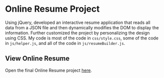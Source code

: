 # Online Resume Project 
Using jQuery, developed an interactive resume application that reads all data from a JSON file and then dynamically modifies the DOM to display the information. Further customized the project by personalizing the design using CSS. My
code is most of the code in `css/style.css`, some of the code in `js/helper.js`, and all of the code in `js/resumeBuilder.js`.

## View Online Resume 
Open the final Online Resume project [here](https://miguelamartinez.github.io/frontend-nanodegree-resume/).



